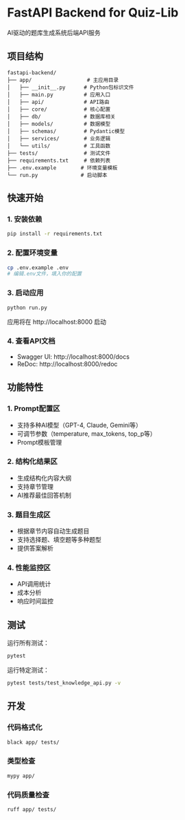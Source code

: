 # FastAPI Backend for Quiz-Lib

AI驱动的题库生成系统后端API服务

## 项目结构

```
fastapi-backend/
├── app/                  # 主应用目录
│   ├── __init__.py      # Python包标识文件
│   ├── main.py          # 应用入口
│   ├── api/             # API路由
│   ├── core/            # 核心配置
│   ├── db/              # 数据库相关
│   ├── models/          # 数据模型
│   ├── schemas/         # Pydantic模型
│   ├── services/        # 业务逻辑
│   └── utils/           # 工具函数
├── tests/               # 测试文件
├── requirements.txt     # 依赖列表
├── .env.example        # 环境变量模板
└── run.py              # 启动脚本
```

## 快速开始

### 1. 安装依赖

```bash
pip install -r requirements.txt
```

### 2. 配置环境变量

```bash
cp .env.example .env
# 编辑.env文件，填入你的配置
```

### 3. 启动应用

```bash
python run.py
```

应用将在 http://localhost:8000 启动

### 4. 查看API文档

- Swagger UI: http://localhost:8000/docs
- ReDoc: http://localhost:8000/redoc

## 功能特性

### 1. Prompt配置区
- 支持多种AI模型（GPT-4, Claude, Gemini等）
- 可调节参数（temperature, max_tokens, top_p等）
- Prompt模板管理

### 2. 结构化结果区
- 生成结构化内容大纲
- 支持章节管理
- AI推荐最佳回答机制

### 3. 题目生成区
- 根据章节内容自动生成题目
- 支持选择题、填空题等多种题型
- 提供答案解析

### 4. 性能监控区
- API调用统计
- 成本分析
- 响应时间监控

## 测试

运行所有测试：

```bash
pytest
```

运行特定测试：

```bash
pytest tests/test_knowledge_api.py -v
```

## 开发

### 代码格式化

```bash
black app/ tests/
```

### 类型检查

```bash
mypy app/
```

### 代码质量检查

```bash
ruff app/ tests/
```